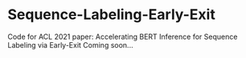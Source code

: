 # Sequence-Labeling-Early-Exit
Code for ACL 2021 paper: Accelerating BERT Inference for Sequence Labeling via Early-Exit
Coming soon...
